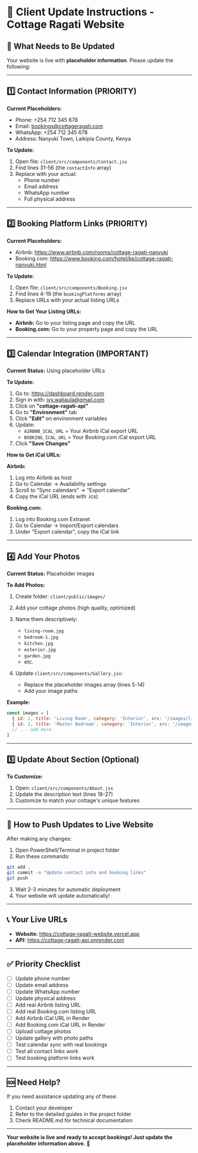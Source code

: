 # 📝 Client Update Instructions - Cottage Ragati Website

## 🎯 What Needs to Be Updated

Your website is live with **placeholder information**. Please update the following:

---

## 1️⃣ **Contact Information** (PRIORITY)

**Current Placeholders:**
- Phone: +254 712 345 678
- Email: bookings@cottageragati.com
- WhatsApp: +254 712 345 678
- Address: Nanyuki Town, Laikipia County, Kenya

**To Update:**
1. Open file: `client/src/components/Contact.jsx`
2. Find lines 31-56 (the `contactInfo` array)
3. Replace with your actual:
   - Phone number
   - Email address
   - WhatsApp number
   - Full physical address

---

## 2️⃣ **Booking Platform Links** (PRIORITY)

**Current Placeholders:**
- Airbnb: https://www.airbnb.com/rooms/cottage-ragati-nanyuki
- Booking.com: https://www.booking.com/hotel/ke/cottage-ragati-nanyuki.html

**To Update:**
1. Open file: `client/src/components/Booking.jsx`
2. Find lines 4-19 (the `bookingPlatforms` array)
3. Replace URLs with your actual listing URLs

**How to Get Your Listing URLs:**
- **Airbnb:** Go to your listing page and copy the URL
- **Booking.com:** Go to your property page and copy the URL

---

## 3️⃣ **Calendar Integration** (IMPORTANT)

**Current Status:** Using placeholder URLs

**To Update:**
1. Go to: https://dashboard.render.com
2. Sign in with: ivy.waliaula@gmail.com
3. Click on **"cottage-ragati-api"**
4. Go to **"Environment"** tab
5. Click **"Edit"** on environment variables
6. Update:
   - `AIRBNB_ICAL_URL` = Your Airbnb iCal export URL
   - `BOOKING_ICAL_URL` = Your Booking.com iCal export URL
7. Click **"Save Changes"**

**How to Get iCal URLs:**

**Airbnb:**
1. Log into Airbnb as host
2. Go to Calendar → Availability settings
3. Scroll to "Sync calendars" → "Export calendar"
4. Copy the iCal URL (ends with .ics)

**Booking.com:**
1. Log into Booking.com Extranet
2. Go to Calendar → Import/Export calendars
3. Under "Export calendar", copy the iCal link

---

## 4️⃣ **Add Your Photos**

**Current Status:** Placeholder images

**To Add Photos:**
1. Create folder: `client/public/images/`
2. Add your cottage photos (high quality, optimized)
3. Name them descriptively:
   - `living-room.jpg`
   - `bedroom-1.jpg`
   - `kitchen.jpg`
   - `exterior.jpg`
   - `garden.jpg`
   - etc.

4. Update `client/src/components/Gallery.jsx`:
   - Replace the placeholder images array (lines 5-14)
   - Add your image paths

**Example:**
```javascript
const images = [
  { id: 1, title: 'Living Room', category: 'Interior', src: '/images/living-room.jpg' },
  { id: 2, title: 'Master Bedroom', category: 'Interior', src: '/images/bedroom-1.jpg' },
  // ... add more
]
```

---

## 5️⃣ **Update About Section** (Optional)

**To Customize:**
1. Open: `client/src/components/About.jsx`
2. Update the description text (lines 18-27)
3. Customize to match your cottage's unique features

---

## 🚀 **How to Push Updates to Live Website**

After making any changes:

1. Open PowerShell/Terminal in project folder
2. Run these commands:

```bash
git add .
git commit -m "Update contact info and booking links"
git push
```

3. Wait 2-3 minutes for automatic deployment
4. Your website will update automatically!

---

## 📞 **Your Live URLs**

- **Website:** https://cottage-ragati-website.vercel.app
- **API:** https://cottage-ragati-api.onrender.com

---

## ✅ **Priority Checklist**

- [ ] Update phone number
- [ ] Update email address
- [ ] Update WhatsApp number
- [ ] Update physical address
- [ ] Add real Airbnb listing URL
- [ ] Add real Booking.com listing URL
- [ ] Add Airbnb iCal URL in Render
- [ ] Add Booking.com iCal URL in Render
- [ ] Upload cottage photos
- [ ] Update gallery with photo paths
- [ ] Test calendar sync with real bookings
- [ ] Test all contact links work
- [ ] Test booking platform links work

---

## 🆘 **Need Help?**

If you need assistance updating any of these:
1. Contact your developer
2. Refer to the detailed guides in the project folder
3. Check README.md for technical documentation

---

**Your website is live and ready to accept bookings! Just update the placeholder information above.** 🎉
